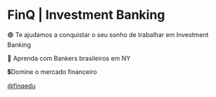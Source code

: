 # FinQ | Investment Banking

🟣 Te ajudamos a conquistar o seu sonho de trabalhar em Investment Banking

💼 Aprenda com Bankers brasileiros em NY

💲Domine o mercado financeiro

[@finqedu](https://www.instagram.com/finqedu/)
